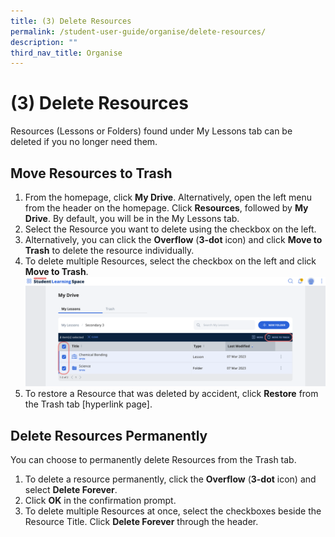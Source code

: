 ```yaml
---
title: (3) Delete Resources
permalink: /student-user-guide/organise/delete-resources/
description: ""
third_nav_title: Organise
---
```

<h1>(3) Delete Resources</h1>
<p>Resources (Lessons or Folders) found under My Lessons tab can be deleted if you no longer need them.</p>
		
<h2>Move Resources to Trash</h2>
<ol>
  <li>From the homepage, click <strong>My Drive</strong>. Alternatively, open the left menu from the header on the homepage. Click <strong>Resources</strong>, followed by <strong>My Drive</strong>. By default, you will be in the My Lessons tab.</li>
  <li>Select the Resource you want to delete using the checkbox on the left.</li>
  <li>Alternatively, you can click the <strong>Overflow</strong> (<strong>3-dot</strong> icon) and click <strong>Move to Trash</strong> to delete the resource individually.</li>
  <li>To delete multiple Resources, select the checkbox on the left and click <strong>Move to Trash</strong>.</li>
<img src="/images/1Student/O-MoveToTrash.png">
  <li>To restore a Resource that was deleted by accident, click <strong>Restore</strong> from the Trash tab [hyperlink page].</li>
</ol>

<h2>Delete Resources Permanently</h2>
<p>You can choose to permanently delete Resources from the&nbsp;Trash&nbsp;tab.</p>
<ol>
  <li>To delete a resource permanently, click the <strong>Overflow</strong> (<strong>3-dot</strong> icon) and select <strong>Delete Forever</strong>.</li>
  <li>Click <strong>OK</strong> in the confirmation prompt.</li>
  <li>To delete multiple Resources at once, select the checkboxes beside the Resource Title. Click <strong>Delete Forever</strong> through the header.</li>
</ol>